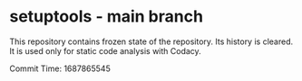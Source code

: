 # setuptools - main branch

This repository contains frozen state of the repository.
Its history is cleared. It is used only for static code
analysis with Codacy.

Commit Time: 1687865545